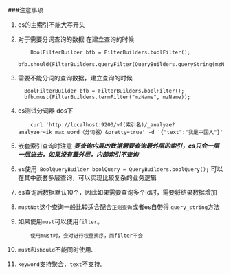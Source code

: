 ###注意事项

1.  es的主索引不能大写开头

2.  对于需要分词查询的数据 在建立查询的时候
    ```aidl
        BoolFilterBuilder bfb = FilterBuilders.boolFilter();
        bfb.should(FilterBuilders.queryFilter(QueryBuilders.queryString(mzName).defaultField("mzName")));
    ```
    

3.  需要不能分词的查询数据，建立查询的时候
       ```aidl
         BoolFilterBuilder bfb = FilterBuilders.boolFilter();
         bfb.must(FilterBuilders.termFilter("mzName", mzName));
       ```
    
    
4.   es测试分词器  dos下
        ```
            curl 'http://localhost:9200/vf(索引名)/_analyze?analyzer=ik_max_word（分词器）&pretty=true' -d '{"text":"我是中国人"}'
        ```
        
5.  嵌套索引查询时注意 **_要查询内层的数据需要查询最外层的索引，es只会一层一层进去，如果没有最外层，内部索引不查询_**    
6.  es使用` BoolQueryBuilder boolQuery = QueryBuilders.boolQuery();` 可以在其中嵌套多层查询，可以实现比较复杂的业务逻辑
7.  es查询后数据默认10个，因此如果需要查询多个Id时，需要将结果数据增加
8.  `mustNot`这个查询一般比较适合配合`正则查询`或者es自带得 `query_string`方法
9.  如果使用`must`可以使用`filter`。
    ```aidl
        使用must时，会对进行权重排序，而filter不会
    ```
10. `must`和`should`不能同时使用.
11. `keyword`支持聚合，`text`不支持。